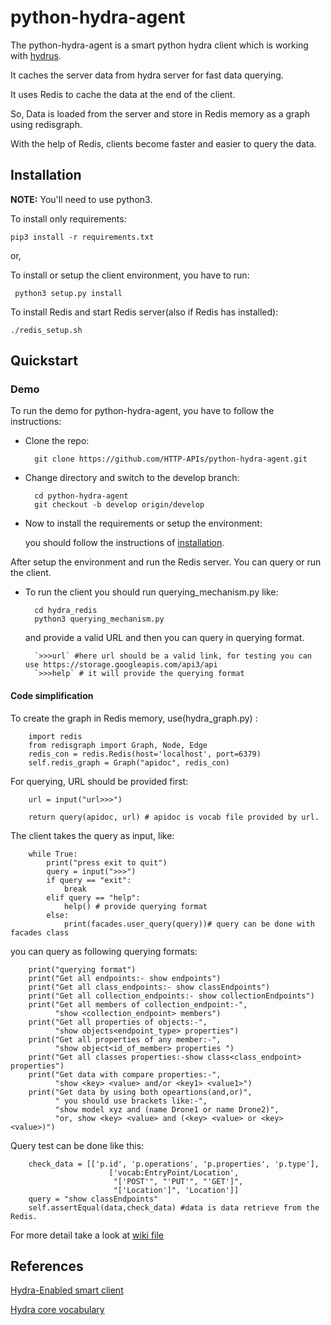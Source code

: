 # python-hydra-agent

The python-hydra-agent is a smart python hydra client which is working with [hydrus](https://github.com/HTTP-APIs/hydrus).

It caches the server data from hydra server for fast data querying.

It uses Redis to cache the data at the end of the client.

So, Data is loaded from the server and store in Redis memory as a graph using redisgraph.

With the help of Redis, clients become faster and easier to query the data.

## Installation

**NOTE:** You'll need to use python3.

To install only requirements:
   
    pip3 install -r requirements.txt

or,

To install or setup the client environment, you have to run:

     python3 setup.py install


To install Redis and start Redis server(also if Redis has installed):

    ./redis_setup.sh

## Quickstart

### Demo

To run the demo for python-hydra-agent, you have to follow the instructions:

* Clone the repo:

        git clone https://github.com/HTTP-APIs/python-hydra-agent.git
    
* Change directory and switch to the develop branch:

        cd python-hydra-agent
        git checkout -b develop origin/develop

* Now to install the requirements or setup the environment:

    you should follow the instructions of [installation](#installation).

After setup the environment and run the Redis server. You can query or run the client. 

* To run the client you should run querying_mechanism.py like:

        cd hydra_redis
        python3 querying_mechanism.py


    and provide a valid URL and then you can query in querying format.

        `>>>url` #here url should be a valid link, for testing you can use https://storage.googleapis.com/api3/api
        `>>>help` # it will provide the querying format

#### Code simplification

To create the graph in Redis memory, use(hydra_graph.py) :
```
    import redis
    from redisgraph import Graph, Node, Edge
    redis_con = redis.Redis(host='localhost', port=6379)
    self.redis_graph = Graph("apidoc", redis_con)
```

For querying, URL should be provided first:

```
    url = input("url>>>")
    
    return query(apidoc, url) # apidoc is vocab file provided by url.
```

The client takes the query as input, like:

```
    while True:
        print("press exit to quit")
        query = input(">>>")
        if query == "exit":
            break
        elif query == "help":
            help() # provide querying format
        else:
            print(facades.user_query(query))# query can be done with facades class
```

you can query as following querying formats:

```
    print("querying format")
    print("Get all endpoints:- show endpoints")
    print("Get all class_endpoints:- show classEndpoints")
    print("Get all collection_endpoints:- show collectionEndpoints")
    print("Get all members of collection_endpoint:-",
          "show <collection_endpoint> members")
    print("Get all properties of objects:-",
          "show objects<endpoint_type> properties")
    print("Get all properties of any member:-",
          "show object<id_of_member> properties ")
    print("Get all classes properties:-show class<class_endpoint> properties")
    print("Get data with compare properties:-",
          "show <key> <value> and/or <key1> <value1>")
    print("Get data by using both opeartions(and,or)",
          " you should use brackets like:-",
          "show model xyz and (name Drone1 or name Drone2)",
          "or, show <key> <value> and (<key> <value> or <key> <value>)")

```

Query test can be done like this:

```
    check_data = [['p.id', 'p.operations', 'p.properties', 'p.type'],
                      ['vocab:EntryPoint/Location', 
                       "['POST'", "'PUT'", "'GET']", 
                       "['Location']", 'Location']]
    query = "show classEndpoints"
    self.assertEqual(data,check_data) #data is data retrieve from the Redis.
```

For more detail take a look at [wiki file](https://github.com/HTTP-APIs/http-apis.github.io/blob/master/hydra-agent-redis-graph.md)

References
----------

[Hydra-Enabled smart client](http://www.hydra-cg.com/)

[Hydra core vocabulary](http://www.hydra-cg.com/spec/latest/core/)

